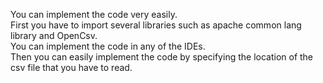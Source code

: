 You can implement the code very easily.<br>
First you have to import several libraries such as apache common lang library and OpenCsv.<br>
You can implement the code in any of the IDEs.<br>
Then you can easily implement the code by specifying the location of the csv file that you have to read.
